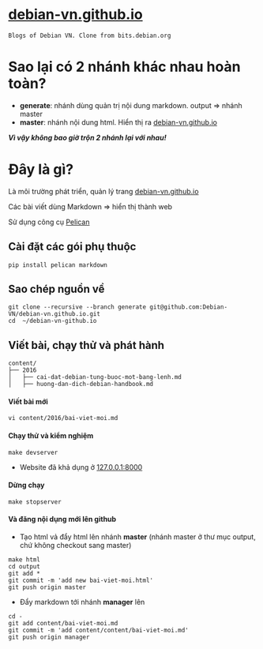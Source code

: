 # [debian-vn.github.io](http://debian-vn.github.io)
`Blogs of Debian VN. Clone from bits.debian.org`

# Sao lại có 2 nhánh  khác nhau hoàn toàn?
- **generate**: nhánh dùng quản trị nội dung markdown. output => nhánh master
- **master**: nhánh nội dung html. Hiển thị ra [debian-vn.github.io](http://debian-vn.github.io)

_**Vì vậy không bao giờ trộn 2 nhánh lại với nhau!**_
# Đây là gì?
Là môi trường phát triển, quản lý trang [debian-vn.github.io](http://debian-vn.github.io)

Các bài viết dùng Markdown => hiển thị thành web

Sử dụng công cụ  [Pelican](http://docs.getpelican.com/)

## Cài đặt các gói phụ thuộc
```
pip install pelican markdown
```
## Sao chép nguồn về
```
git clone --recursive --branch generate git@github.com:Debian-VN/debian-vn.github.io.git
cd  ~/debian-vn-github.io
```
## Viết bài, chạy thử và phát hành
```
content/
├── 2016
│   ├── cai-dat-debian-tung-buoc-mot-bang-lenh.md
│   ├── huong-dan-dich-debian-handbook.md
```

#### Viết bài mới

```
vi content/2016/bai-viet-moi.md
```

#### Chạy thử và kiểm nghiệm

```
make devserver
```
- Website đã khả dụng ở [127.0.0.1:8000](http://127.0.0.1:8000)

#### Dừng chạy
```
make stopserver
```

#### Và đăng nội dụng mới lên github
- Tạo html vả đẩy html lên nhánh **master** (nhánh master ở thư mục output, chứ không checkout sang master)
```
make html
cd output
git add *
git commit -m 'add new bai-viet-moi.html'
git push origin master
```
- Đẩy markdown tới nhánh **manager** lên

```
cd -
git add content/bai-viet-moi.md
git commit -m 'add content/content/bai-viet-moi.md'
git push origin manager
```
